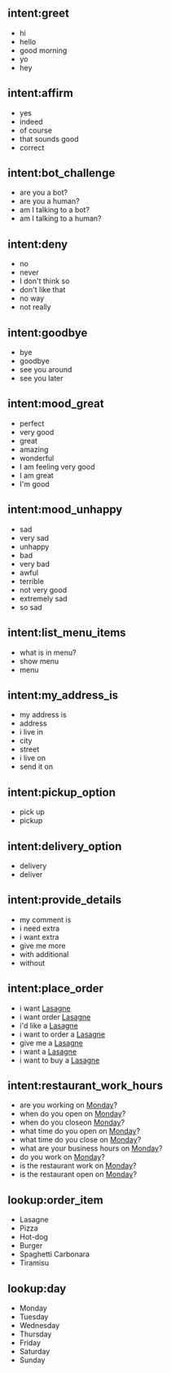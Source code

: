 ## intent:greet
- hi
- hello
- good morning
- yo
- hey

## intent:affirm
- yes
- indeed
- of course
- that sounds good
- correct

## intent:bot_challenge
- are you a bot?
- are you a human?
- am I talking to a bot?
- am I talking to a human?

## intent:deny
- no
- never
- I don't think so
- don't like that
- no way
- not really

## intent:goodbye
- bye
- goodbye
- see you around
- see you later

## intent:mood_great
- perfect
- very good
- great
- amazing
- wonderful
- I am feeling very good
- I am great
- I'm good

## intent:mood_unhappy
- sad
- very sad
- unhappy
- bad
- very bad
- awful
- terrible
- not very good
- extremely sad
- so sad


## intent:list_menu_items
- what is in menu?
- show menu
- menu


## intent:my_address_is
- my address is
- address
- i live in
- city
- street
- i live on
- send it on


## intent:pickup_option
- pick up
- pickup


## intent:delivery_option
- delivery
- deliver


## intent:provide_details
- my comment is
- i need extra
- i want extra
- give me more
- with additional
- without


## intent:place_order
- i want [Lasagne](order_item)
- i want order [Lasagne](order_item)
- i'd like a [Lasagne](order_item)
- i want to order a [Lasagne](order_item)
- give me a [Lasagne](order_item)
- i want a [Lasagne](order_item)
- i want to buy a [Lasagne](order_item)


## intent:restaurant_work_hours
- are you working on [Monday](day)?
- when do you open on [Monday](day)?
- when do you closeon [Monday](day)?
- what time do you open on [Monday](day)?
- what time do you close on [Monday](day)?
- what are your business hours on [Monday](day)?
- do you work on [Monday](day)?
- is the restaurant work on [Monday](day)?
- is the restaurant open on [Monday](day)?


## lookup:order_item
- Lasagne
- Pizza 
- Hot-dog
- Burger
- Spaghetti Carbonara
- Tiramisu


## lookup:day
- Monday
- Tuesday
- Wednesday
- Thursday
- Friday
- Saturday
- Sunday
